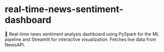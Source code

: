 # real-time-news-sentiment-dashboard
🚀 Real-time news sentiment analysis dashboard using PySpark for the ML pipeline and Streamlit for interactive visualization. Fetches live data from NewsAPI.
